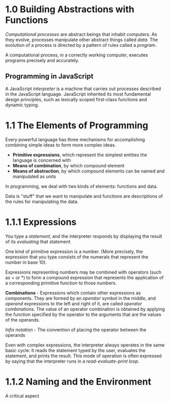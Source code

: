# 1.0 Building Abstractions with Functions
*Computational processes* are abstract beings that inhabit computers. As they evolve, processes manipulate other abstract things called *data*. The evolution of a process is directed by a pattern of rules called a *program*.

A computational process, in a correctly working computer, executes programs precisely and accurately. 

## Programming in JavaScript
A JavaScript *interpreter* is a machine that carries out processes described in the JavaScript language. JavaScript inherited its most fundamental design principles, such as lexically scoped first-class functions and dynamic typing. 

# 1.1 The Elements of Programming 
Every powerful language has three mechanisms for accomplishing combining simple ideas to form more complex ideas. 
- **Primitive expressions**, which represent the simplest entities the language is concerned with
- **Means of combination**, by which compound element 
- **Means of abstraction**, by which compound elements can be named and manipulated as units 

In programming, we deal with two kinds of elements: functions and data.

Data is "stuff" that we want to manipulate and functions are descriptions of the rules for manipulating the data. 

# 1.1.1 Expressions
You type a _statement_, and the interpreter responds by displaying the result of its _evaluating_ that statement 

One kind of primitive expression is a number. (More precisely, the expression that you type consists of the numerals that represent the number in base 10). 

Expressions representing numbers may be combined with operators (such as + or \*) to form a compound expression that represents the application of a corresponding primitive function to those numbers. 

**Combinations** - Expressions which contain other expressions as components. They are formed by an _operator_ symbol in the middle, and _operand_ expressions to the left and right of it, are called _operator combinations_. The value of an operator combination is obtained by applying the function specified by the operator to the arguments that are the values of the operands. 

_Infix notation_ - The convention of placing the operator between the operands 

Even with complex expressions, the interpreter always operates in the same basic cycle: It reads the statement typed by the user, evaluates the statement, and prints the result. This mode of operation is often expressed by saying that the interpreter runs in a _read-evaluate-print loop_. 

# 1.1.2 Naming and the Environment
A critical aspect 
